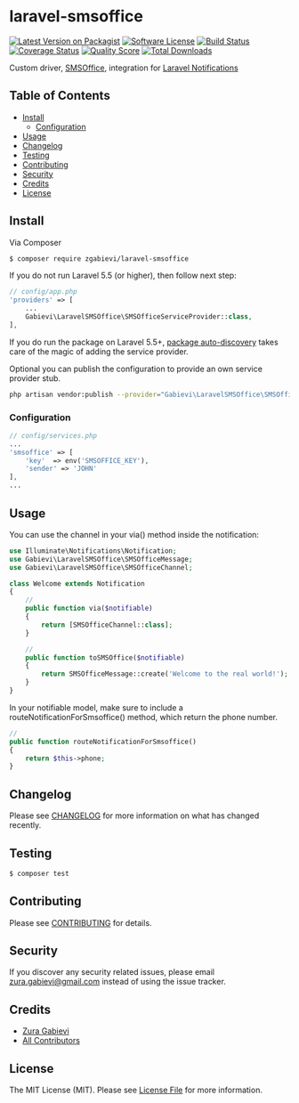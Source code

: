 # laravel-smsoffice

[![Latest Version on Packagist][ico-version]][link-packagist]
[![Software License][ico-license]](LICENSE.md)
[![Build Status][ico-travis]][link-travis]
[![Coverage Status][ico-scrutinizer]][link-scrutinizer]
[![Quality Score][ico-code-quality]][link-code-quality]
[![Total Downloads][ico-downloads]][link-downloads]

Custom driver, [SMSOffice](http://smsoffice.ge/), integration for [Laravel Notifications](https://laravel.com/docs/5.5/notifications)

## Table of Contents

- [Install](#install)
    - [Configuration](#configuration)
- [Usage](#usage)
- [Changelog](#changelog)
- [Testing](#testing)
- [Contributing](#contributing)
- [Security](#security)
- [Credits](#credits)
- [License](#license)

## Install

Via Composer

```bash
$ composer require zgabievi/laravel-smsoffice
```

If you do not run Laravel 5.5 (or higher), then follow next step:

```php
// config/app.php
'providers' => [
    ...
    Gabievi\LaravelSMSOffice\SMSOfficeServiceProvider::class,
],
```

If you do run the package on Laravel 5.5+, [package auto-discovery](https://medium.com/@taylorotwell/package-auto-discovery-in-laravel-5-5-ea9e3ab20518) takes care of the magic of adding the service provider.

Optional you can publish the configuration to provide an own service provider stub.

```bash
php artisan vendor:publish --provider="Gabievi\LaravelSMSOffice\SMSOfficeServiceProvider"
```

### Configuration

```php
// config/services.php
...
'smsoffice' => [
    'key'  => env('SMSOFFICE_KEY'),
    'sender' => 'JOHN'
],
...
```

## Usage

You can use the channel in your via() method inside the notification:

``` php
use Illuminate\Notifications\Notification;
use Gabievi\LaravelSMSOffice\SMSOfficeMessage;
use Gabievi\LaravelSMSOffice\SMSOfficeChannel;

class Welcome extends Notification
{
    //
    public function via($notifiable)
    {
        return [SMSOfficeChannel::class];
    }

    //
    public function toSMSOffice($notifiable)
    {
        return SMSOfficeMessage::create('Welcome to the real world!');
    }
}
```

In your notifiable model, make sure to include a routeNotificationForSmsoffice() method, which return the phone number.

```php
//
public function routeNotificationForSmsoffice()
{
    return $this->phone;
}
```

## Changelog

Please see [CHANGELOG](CHANGELOG.md) for more information on what has changed recently.

## Testing

``` bash
$ composer test
```

## Contributing

Please see [CONTRIBUTING](CONTRIBUTING.md) for details.

## Security

If you discover any security related issues, please email zura.gabievi@gmail.com instead of using the issue tracker.

## Credits

- [Zura Gabievi][link-author]
- [All Contributors][link-contributors]

## License

The MIT License (MIT). Please see [License File](LICENSE.md) for more information.

[ico-version]: https://img.shields.io/packagist/v/zgabievi/laravel-smsoffice.svg?style=flat-square
[ico-license]: https://img.shields.io/badge/license-MIT-brightgreen.svg?style=flat-square
[ico-travis]: https://img.shields.io/travis/zgabievi/laravel-smsoffice/master.svg?style=flat-square
[ico-scrutinizer]: https://img.shields.io/scrutinizer/coverage/g/zgabievi/laravel-smsoffice.svg?style=flat-square
[ico-code-quality]: https://img.shields.io/scrutinizer/g/zgabievi/laravel-smsoffice.svg?style=flat-square
[ico-downloads]: https://img.shields.io/packagist/dt/zgabievi/laravel-smsoffice.svg?style=flat-square

[link-packagist]: https://packagist.org/packages/zgabievi/laravel-smsoffice
[link-travis]: https://travis-ci.org/zgabievi/laravel-smsoffice
[link-scrutinizer]: https://scrutinizer-ci.com/g/zgabievi/laravel-smsoffice/code-structure
[link-code-quality]: https://scrutinizer-ci.com/g/zgabievi/laravel-smsoffice
[link-downloads]: https://packagist.org/packages/zgabievi/laravel-smsoffice
[link-author]: https://github.com/zgabievi
[link-contributors]: ../../contributors
